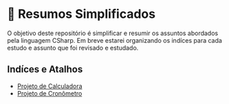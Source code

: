# 🔮 Resumos Simplificados
O objetivo deste repositório é simplificar e resumir os assuntos abordados pela linguagem CSharp. Em breve estarei organizando os indíces para cada estudo e assunto que foi revisado e estudado.

## Indíces e Atalhos
- [Projeto de Calculadora](https://github.com/Queiroz-Dv/ProjectCalculator) 
- [Projeto de Cronômetro](https://github.com/Queiroz-Dv/ProjectStopWatch_CSharp)
